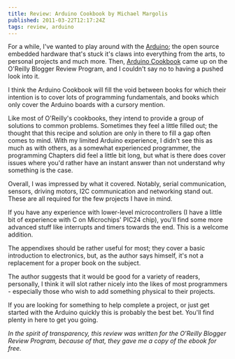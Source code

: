 ```yaml
---
title: Review: Arduino Cookbook by Michael Margolis
published: 2011-03-22T12:17:24Z
tags: review, arduino
---
```


For a while, I've wanted to play around with the [Arduino](http://arduino.cc/); the open source embedded hardware that's stuck it's claws into everything from the arts, to personal projects and much more. Then, [Arduino Cookbook](http://oreilly.com/catalog/9780596802486/) came up on the O'Reilly Blogger Review Program, and I couldn't say no to having a pushed look into it.

I think the Arduino Cookbook will fill the void between books for which their intention is to cover lots of programming fundamentals, and books which only cover the Arduino boards with a cursory mention.

Like most of O'Reilly's cookbooks, they intend to provide a group of solutions to common problems. Sometimes they feel a little filled out; the thought that this recipe and solution are only in there to fill a gap often comes to mind. With my limited Arduino experience, I didn't see this as much as with others, as a somewhat experienced programmer, the programming Chapters did feel a little bit long, but what is there does cover issues where you'd rather have an instant answer than not understand why something is the case.

Overall, I was impressed by what it covered. Notably, serial communication, sensors, driving motors, I2C communication and networking stand out. These are all required for the few projects I have in mind.

If you have any experience with lower-level microcontrollers (I have a little bit of experience with C on Microchips' PIC24 chip), you'll find some more advanced stuff like interrupts and timers towards the end. This is a welcome addition.

The appendixes should be rather useful for most; they cover a basic introduction to electronics, but, as the author says himself, it's not a replacement for a proper book on the subject.

The author suggests that it would be good for a variety of readers, personally, I think it will slot rather nicely into the likes of most programmers - especially those who wish to add something physical to their projects.

If you are looking for something to help complete a project, or just get started with the Arduino quickly this is probably the best bet. You'll find plenty in here to get you going.

_In the spirit of transparency, this review was written for the O'Reilly Blogger Review Program, because of that, they gave me a copy of the ebook for free._


